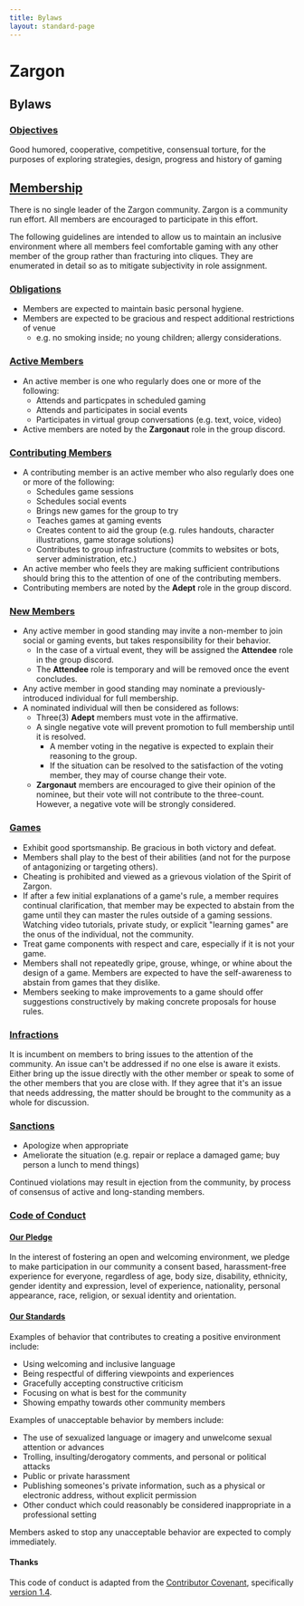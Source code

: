 ```yaml
---
title: Bylaws
layout: standard-page
---
```

# Zargon

## Bylaws

### [Objectives](#objectives)
Good humored, cooperative, competitive, consensual torture, for the purposes of
exploring strategies, design, progress and history of gaming

## [Membership](#membership)
There is no single leader of the Zargon community. Zargon is a community run
effort. All members are encouraged to participate in this effort.

The following guidelines are intended to allow us to maintain an inclusive
environment where all members feel comfortable gaming with any other member of
the group rather than fracturing into cliques. They are enumerated in detail so
as to mitigate subjectivity in role assignment.

### [Obligations](#obligations)
* Members are expected to maintain basic personal hygiene.
* Members are expected to be gracious and respect additional restrictions of
  venue
    - e.g. no smoking inside; no young children; allergy considerations.

### [Active Members](#active-members)
* An active member is one who regularly does one or more of the following:
  - Attends and particpates in scheduled gaming
  - Attends and participates in social events
  - Participates in virtual group conversations (e.g. text, voice, video)
* Active members are noted by the **Zargonaut** role in the group discord.

### [Contributing Members](#contributing-members)
* A contributing member is an active member who also regularly does one or more
 of the following:
  - Schedules game sessions
  - Schedules social events
  - Brings new games for the group to try
  - Teaches games at gaming events
  - Creates content to aid the group (e.g. rules handouts, character
    illustrations, game storage solutions)
  - Contributes to group infrastructure (commits to websites or bots, server
    administration, etc.)
* An active member who feels they are making sufficient contributions should
  bring this to the attention of one of the contributing members.
* Contributing members are noted by the **Adept** role in the group discord.

### [New Members](#new-members)
* Any active member in good standing may invite a non-member to join social
  or gaming events, but takes responsibility for their behavior.
  - In the case of a virtual event, they will be assigned the **Attendee** role
    in the group discord.
  - The **Attendee** role is temporary and will be removed once the event
    concludes.
* Any active member in good standing may nominate a previously-introduced
  individual for full membership.
* A nominated individual will then be considered as follows:
  - Three(3) **Adept** members must vote in the affirmative.
  - A single negative vote will prevent promotion to full membership until it is
    resolved.
    - A member voting in the negative is expected to explain their reasoning to
      the group.
    - If the situation can be resolved to the satisfaction of the voting member,
      they may of course change their vote.
  - **Zargonaut** members are encouraged to give their opinion of the nominee,
    but their vote will not contribute to the three-count. However, a negative
    vote will be strongly considered.

### [Games](#games)
* Exhibit good sportsmanship. Be gracious in both victory and defeat.
* Members shall play to the best of their abilities (and not for the purpose of
  antagonizing or targeting others).
* Cheating is prohibited and viewed as a grievous violation of the Spirit of
  Zargon.
* If after a few initial explanations of a game's rule, a member requires
  continual clarification, that member may be expected to abstain from the game
  until they can master the rules outside of a gaming sessions. Watching video
  tutorials, private study, or explicit "learning games" are the onus of the
  individual, not the community.
* Treat game components with respect and care, especially if it is not your
  game.
* Members shall not repeatedly gripe, grouse, whinge, or whine about the design
  of a game. Members are expected to have the self-awareness to abstain from
  games that they dislike.
* Members seeking to make improvements to a game should offer suggestions
  constructively by making concrete proposals for house rules.

### [Infractions](#infractions)
It is incumbent on members to bring issues to the attention of the community.
An issue can't be addressed if no one else is aware it exists. Either bring up
the issue directly with the other member or speak to some of the other members
that you are close with. If they agree that it's an issue that needs
addressing, the matter should be brought to the community as a whole for
discussion.

### [Sanctions](#sanctions)
* Apologize when appropriate
* Ameliorate the situation (e.g. repair or replace a damaged game; buy person a
  lunch to mend things)

Continued violations may result in ejection from the community, by process of
consensus of active and long-standing members.

### [Code of Conduct](#code-of-conduct)

#### [Our Pledge](#our-pledge)
In the interest of fostering an open and welcoming environment, we pledge to
make participation in our community a consent based, harassment-free
experience for everyone, regardless of age, body size, disability, ethnicity,
gender identity and expression, level of experience, nationality, personal
appearance, race, religion, or sexual identity and orientation.

#### [Our Standards](#our-standards)
Examples of behavior that contributes to creating a positive environment
include:

* Using welcoming and inclusive language
* Being respectful of differing viewpoints and experiences
* Gracefully accepting constructive criticism
* Focusing on what is best for the community
* Showing empathy towards other community members

Examples of unacceptable behavior by members include:

* The use of sexualized language or imagery and unwelcome sexual attention or
  advances
* Trolling, insulting/derogatory comments, and personal or political attacks
* Public or private harassment
* Publishing someones's private information, such as a physical or electronic
  address, without explicit permission
* Other conduct which could reasonably be considered inappropriate in a
  professional setting

Members asked to stop any unacceptable behavior are expected to comply
immediately.

#### Thanks
This code of conduct is adapted from the [Contributor
Covenant](http://contributor-covenant.org/), specifically [version
1.4](http://contributor-covenant.org/version/1/4).
